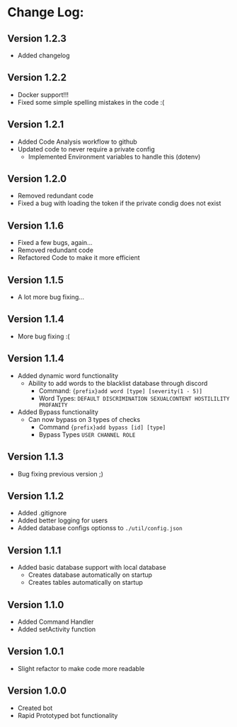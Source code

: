 
# Change Log:
## Version 1.2.3
* Added changelog
## Version 1.2.2
* Docker support!!!
* Fixed some simple spelling mistakes in the code :(
## Version 1.2.1
* Added Code Analysis workflow to github
* Updated code to never require a private config
    * Implemented Environment variables to handle this (dotenv)
## Version 1.2.0
* Removed redundant code
* Fixed a bug with loading the token if the private condig does not exist
## Version 1.1.6
* Fixed a few bugs, again...
* Removed redundant code
* Refactored Code to make it more efficient
## Version 1.1.5
* A lot more bug fixing...
## Version 1.1.4
* More bug fixing :(
## Version 1.1.4
* Added dynamic word functionality
    * Ability to add words to the blacklist database through discord
        * Command: `{prefix}add word [type] [severity(1 - 5)]`
        * Word Types: `DEFAULT DISCRIMINATION SEXUALCONTENT HOSTILILITY PROFANITY`
* Added Bypass functionality
    * Can now bypass on 3 types of checks
        * Command `{prefix}add bypass [id] [type]`
        * Bypass Types `USER CHANNEL ROLE`
## Version 1.1.3
* Bug fixing previous version ;)
## Version 1.1.2
* Added .gitignore
* Added better logging for users
* Added database configs optionss to `./util/config.json`
## Version 1.1.1
* Added basic database support with local database
    * Creates database automatically on startup
    * Creates tables automatically on startup
## Version 1.1.0
* Added Command Handler
* Added setActivity function
## Version 1.0.1
* Slight refactor to make code more readable
## Version 1.0.0
* Created bot
* Rapid Prototyped bot functionality